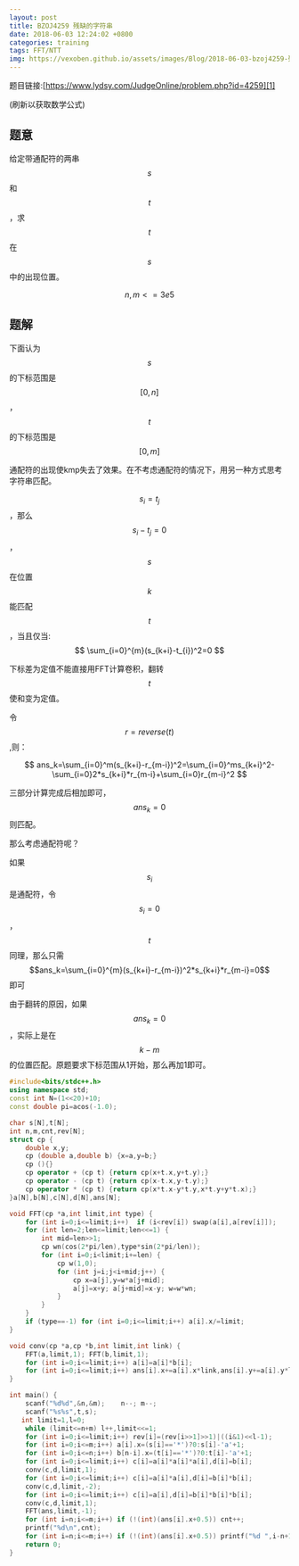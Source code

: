 ```yaml
---
layout: post
title: BZOJ4259 残缺的字符串
date: 2018-06-03 12:24:02 +0800
categories: training
tags: FFT/NTT
img: https://vexoben.github.io/assets/images/Blog/2018-06-03-bzoj4259-残缺的字符串.JPG
---
```


题目链接:[https://www.lydsy.com/JudgeOnline/problem.php?id=4259][1]

(刷新以获取数学公式)

## **题意**

给定带通配符的两串$$s$$和$$t$$，求$$t$$在$$s$$中的出现位置。

$$n,m<=3e5$$

## **题解**

下面认为$$s$$的下标范围是$$[0,n]$$，$$t$$的下标范围是$$[0,m]$$

通配符的出现使kmp失去了效果。在不考虑通配符的情况下，用另一种方式思考字符串匹配。

$$s_i=t_j$$，那么$$s_i-t_j=0$$，$$s$$在位置$$k$$能匹配$$t$$，当且仅当: 
$$ \sum_{i=0}^{m}(s_{k+i}-t_{i})^2=0 $$

下标差为定值不能直接用FFT计算卷积，翻转$$t$$使和变为定值。

令$$r=reverse(t)$$,则：

$$ ans_k=\sum_{i=0}^m(s_{k+i}-r_{m-i})^2=\sum_{i=0}^ms_{k+i}^2-\sum_{i=0}2*s_{k+i}*r_{m-i}+\sum_{i=0}r_{m-i}^2 $$

三部分计算完成后相加即可，$$ans_k=0$$则匹配。

那么考虑通配符呢？

如果$$s_i$$是通配符，令$$s_i=0$$，$$t$$同理，那么只需$$ans_k=\sum_{i=0}^{m}(s_{k+i}-r_{m-i})^2*s_{k+i}*r_{m-i}=0$$即可

由于翻转的原因，如果$$ans_k=0$$，实际上是在$$k-m$$的位置匹配。原题要求下标范围从1开始，那么再加1即可。

```cpp
#include<bits/stdc++.h>
using namespace std;
const int N=(1<<20)+10;
const double pi=acos(-1.0);

char s[N],t[N];
int n,m,cnt,rev[N];
struct cp {
	double x,y;
	cp (double a,double b) {x=a,y=b;}
	cp (){}
	cp operator + (cp t) {return cp(x+t.x,y+t.y);}
	cp operator - (cp t) {return cp(x-t.x,y-t.y);}
	cp operator * (cp t) {return cp(x*t.x-y*t.y,x*t.y+y*t.x);}
}a[N],b[N],c[N],d[N],ans[N];

void FFT(cp *a,int limit,int type) {
	for (int i=0;i<=limit;i++)	if (i<rev[i]) swap(a[i],a[rev[i]]);
	for (int len=2;len<=limit;len<<=1) {
		int mid=len>>1;
		cp wn(cos(2*pi/len),type*sin(2*pi/len));
		for (int i=0;i<limit;i+=len) {
			cp w(1,0);
			for (int j=i;j<i+mid;j++) {
				cp x=a[j],y=w*a[j+mid];
				a[j]=x+y; a[j+mid]=x-y;	w=w*wn;
			}
		}
	}
	if (type==-1) for (int i=0;i<=limit;i++) a[i].x/=limit;
}

void conv(cp *a,cp *b,int limit,int link) {
	FFT(a,limit,1); FFT(b,limit,1);
	for (int i=0;i<=limit;i++) a[i]=a[i]*b[i];
	for (int i=0;i<=limit;i++) ans[i].x+=a[i].x*link,ans[i].y+=a[i].y*link;
}

int main() {
	scanf("%d%d",&n,&m);	n--; m--;
	scanf("%s%s",t,s);
   int limit=1,l=0;
	while (limit<=n+m) l++,limit<<=1;
	for (int i=0;i<=limit;i++) rev[i]=(rev[i>>1]>>1)|((i&1)<<l-1);	
	for (int i=0;i<=m;i++) a[i].x=(s[i]=='*')?0:s[i]-'a'+1;
	for (int i=0;i<=n;i++) b[n-i].x=(t[i]=='*')?0:t[i]-'a'+1;
	for (int i=0;i<=limit;i++) c[i]=a[i]*a[i]*a[i],d[i]=b[i];
	conv(c,d,limit,1); 
	for (int i=0;i<=limit;i++) c[i]=a[i]*a[i],d[i]=b[i]*b[i];
	conv(c,d,limit,-2);
	for (int i=0;i<=limit;i++) c[i]=a[i],d[i]=b[i]*b[i]*b[i];
	conv(c,d,limit,1);
	FFT(ans,limit,-1);
	for (int i=n;i<=m;i++) if (!(int)(ans[i].x+0.5)) cnt++;
	printf("%d\n",cnt);
	for (int i=n;i<=m;i++) if (!(int)(ans[i].x+0.5)) printf("%d ",i-n+1);
	return 0;
}
```

[1]:https://www.lydsy.com/JudgeOnline/problem.php?id=4259